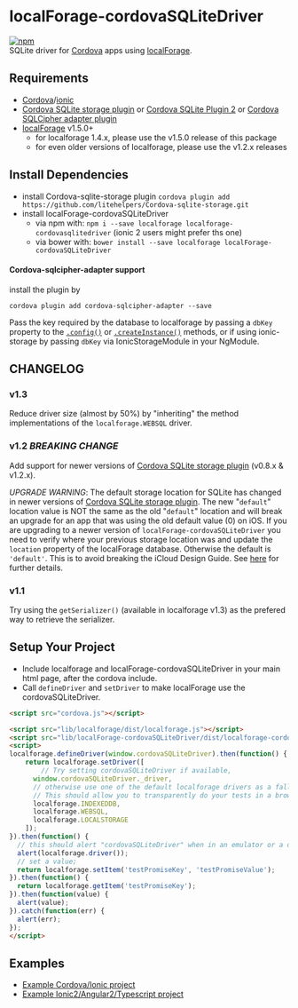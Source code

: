 # localForage-cordovaSQLiteDriver
[![npm](https://img.shields.io/npm/dm/localforage-cordovasqlitedriver.svg)](https://www.npmjs.com/package/localforage-cordovasqlitedriver)  
SQLite driver for [Cordova](https://cordova.apache.org/) apps using [localForage](https://github.com/mozilla/localForage).

## Requirements

* [Cordova](https://cordova.apache.org/)/[ionic](http://ionicframework.com/)
* [Cordova SQLite storage plugin](https://github.com/litehelpers/Cordova-sqlite-storage/) or [Cordova SQLite Plugin 2](https://github.com/nolanlawson/cordova-plugin-sqlite-2) or [Cordova SQLCipher adapter plugin](https://github.com/litehelpers/Cordova-sqlcipher-adapter)
* [localForage](https://github.com/mozilla/localForage) v1.5.0+
  * for localforage 1.4.x, please use the v1.5.0 release of this package
  * for even older versions of localforage, please use the v1.2.x releases


## Install Dependencies

* install Cordova-sqlite-storage plugin `cordova plugin add https://github.com/litehelpers/Cordova-sqlite-storage.git`
* install localForage-cordovaSQLiteDriver
  * via npm with: `npm i --save localforage localforage-cordovasqlitedriver` (ionic 2 users might prefer ths one)
  * via bower with: `bower install --save localforage localForage-cordovaSQLiteDriver`

#### Cordova-sqlcipher-adapter support
install the plugin by
```
cordova plugin add cordova-sqlcipher-adapter --save
```

Pass the key required by the database to localforage by passing a `dbKey` property to the [`.config()`](https://localforage.github.io/localForage/#settings-api-config) or [`.createInstance()`](https://localforage.github.io/localForage/#multiple-instances-createinstance) methods, or if using ionic-storage by passing `dbKey` via IonicStorageModule in your NgModule.

## CHANGELOG

### v1.3
Reduce driver size (almost by 50%) by "inheriting" the method implementations of the `localforage.WEBSQL` driver.

### v1.2 *BREAKING CHANGE*
Add support for newer versions of [Cordova SQLite storage plugin](https://github.com/litehelpers/Cordova-sqlite-storage/) (v0.8.x  & v1.2.x).

*UPGRADE WARNING*: The default storage location for SQLite has changed in newer versions of [Cordova SQLite storage plugin](https://github.com/litehelpers/Cordova-sqlite-storage/). The new "`default`" location value is NOT the same as the old "`default`" location and will break an upgrade for an app that was using the old default value (0) on iOS. If you are upgrading to a newer version of `localForage-cordovaSQLiteDriver` you need to verify where your previous storage location was and update the `location` property of the localForage database. Otherwise the default is `'default'`. This is to avoid breaking the iCloud Design Guide. See [here](https://github.com/litehelpers/Cordova-sqlite-storage#important-icloud-backup-of-sqlite-database-is-not-allowed) for further details.

### v1.1
Try using the `getSerializer()` (available in localforage v1.3) as the prefered way to retrieve the serializer.

## Setup Your Project

* Include localforage and localForage-cordovaSQLiteDriver in your main html page, after the cordova include.
* Call `defineDriver` and `setDriver` to make localForage use the cordovaSQLiteDriver.

```html
<script src="cordova.js"></script>

<script src="lib/localforage/dist/localforage.js"></script>
<script src="lib/localForage-cordovaSQLiteDriver/dist/localforage-cordovasqlitedriver.js"></script>
<script>
localforage.defineDriver(window.cordovaSQLiteDriver).then(function() {
    return localforage.setDriver([
    	// Try setting cordovaSQLiteDriver if available,
      window.cordovaSQLiteDriver._driver,
      // otherwise use one of the default localforage drivers as a fallback.
      // This should allow you to transparently do your tests in a browser
      localforage.INDEXEDDB,
      localforage.WEBSQL,
      localforage.LOCALSTORAGE
    ]);
}).then(function() {
  // this should alert "cordovaSQLiteDriver" when in an emulator or a device
  alert(localforage.driver());
  // set a value;
  return localforage.setItem('testPromiseKey', 'testPromiseValue');
}).then(function() {
  return localforage.getItem('testPromiseKey');
}).then(function(value) {
  alert(value);
}).catch(function(err) {
  alert(err);
});
</script>
```

## Examples
* [Example Cordova/Ionic project](https://github.com/thgreasi/localForage-cordovaSQLiteDriver-TestIonicApp)
* [Example Ionic2/Angular2/Typescript project](https://github.com/thgreasi/localForage-cordovaSQLiteDriver-TestIonic2App)
